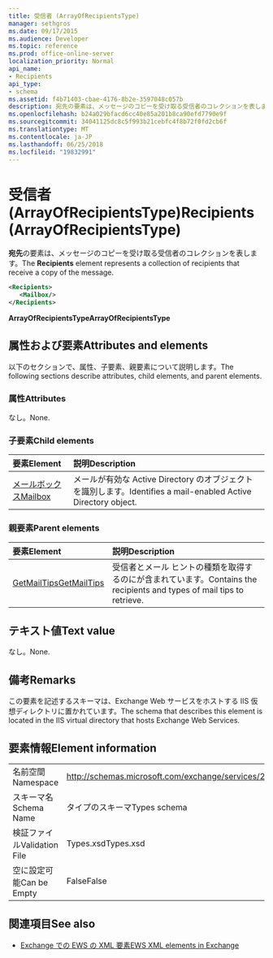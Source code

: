 ```yaml
---
title: 受信者 (ArrayOfRecipientsType)
manager: sethgros
ms.date: 09/17/2015
ms.audience: Developer
ms.topic: reference
ms.prod: office-online-server
localization_priority: Normal
api_name:
- Recipients
api_type:
- schema
ms.assetid: f4b71403-cbae-4176-8b2e-3597048c057b
description: 宛先の要素は、メッセージのコピーを受け取る受信者のコレクションを表します。
ms.openlocfilehash: b24a029bfacd6cc40e85a201b8ca90efd7790e9f
ms.sourcegitcommit: 34041125dc8c5f993b21cebfc4f8b72f0fd2cb6f
ms.translationtype: MT
ms.contentlocale: ja-JP
ms.lasthandoff: 06/25/2018
ms.locfileid: "19832991"
---
```

# <a name="recipients-arrayofrecipientstype"></a><span data-ttu-id="c514f-103">受信者 (ArrayOfRecipientsType)</span><span class="sxs-lookup"><span data-stu-id="c514f-103">Recipients (ArrayOfRecipientsType)</span></span>

<span data-ttu-id="c514f-104">**宛先**の要素は、メッセージのコピーを受け取る受信者のコレクションを表します。</span><span class="sxs-lookup"><span data-stu-id="c514f-104">The **Recipients** element represents a collection of recipients that receive a copy of the message.</span></span> 
  
```XML
<Recipients>
   <Mailbox/>
</Recipients>
```

 <span data-ttu-id="c514f-105">**ArrayOfRecipientsType**</span><span class="sxs-lookup"><span data-stu-id="c514f-105">**ArrayOfRecipientsType**</span></span>
## <a name="attributes-and-elements"></a><span data-ttu-id="c514f-106">属性および要素</span><span class="sxs-lookup"><span data-stu-id="c514f-106">Attributes and elements</span></span>

<span data-ttu-id="c514f-107">以下のセクションで、属性、子要素、親要素について説明します。</span><span class="sxs-lookup"><span data-stu-id="c514f-107">The following sections describe attributes, child elements, and parent elements.</span></span>
  
### <a name="attributes"></a><span data-ttu-id="c514f-108">属性</span><span class="sxs-lookup"><span data-stu-id="c514f-108">Attributes</span></span>

<span data-ttu-id="c514f-109">なし。</span><span class="sxs-lookup"><span data-stu-id="c514f-109">None.</span></span>
  
### <a name="child-elements"></a><span data-ttu-id="c514f-110">子要素</span><span class="sxs-lookup"><span data-stu-id="c514f-110">Child elements</span></span>

|<span data-ttu-id="c514f-111">**要素**</span><span class="sxs-lookup"><span data-stu-id="c514f-111">**Element**</span></span>|<span data-ttu-id="c514f-112">**説明**</span><span class="sxs-lookup"><span data-stu-id="c514f-112">**Description**</span></span>|
|:-----|:-----|
|[<span data-ttu-id="c514f-113">メールボックス</span><span class="sxs-lookup"><span data-stu-id="c514f-113">Mailbox</span></span>](mailbox.md) <br/> |<span data-ttu-id="c514f-114">メールが有効な Active Directory のオブジェクトを識別します。</span><span class="sxs-lookup"><span data-stu-id="c514f-114">Identifies a mail-enabled Active Directory object.</span></span>  <br/> |
   
### <a name="parent-elements"></a><span data-ttu-id="c514f-115">親要素</span><span class="sxs-lookup"><span data-stu-id="c514f-115">Parent elements</span></span>

|<span data-ttu-id="c514f-116">**要素**</span><span class="sxs-lookup"><span data-stu-id="c514f-116">**Element**</span></span>|<span data-ttu-id="c514f-117">**説明**</span><span class="sxs-lookup"><span data-stu-id="c514f-117">**Description**</span></span>|
|:-----|:-----|
|[<span data-ttu-id="c514f-118">GetMailTips</span><span class="sxs-lookup"><span data-stu-id="c514f-118">GetMailTips</span></span>](getmailtips.md) <br/> |<span data-ttu-id="c514f-119">受信者とメール ヒントの種類を取得するのにが含まれています。</span><span class="sxs-lookup"><span data-stu-id="c514f-119">Contains the recipients and types of mail tips to retrieve.</span></span>  <br/> |
   
## <a name="text-value"></a><span data-ttu-id="c514f-120">テキスト値</span><span class="sxs-lookup"><span data-stu-id="c514f-120">Text value</span></span>

<span data-ttu-id="c514f-121">なし。</span><span class="sxs-lookup"><span data-stu-id="c514f-121">None.</span></span>
  
## <a name="remarks"></a><span data-ttu-id="c514f-122">備考</span><span class="sxs-lookup"><span data-stu-id="c514f-122">Remarks</span></span>

<span data-ttu-id="c514f-123">この要素を記述するスキーマは、Exchange Web サービスをホストする IIS 仮想ディレクトリに置かれています。</span><span class="sxs-lookup"><span data-stu-id="c514f-123">The schema that describes this element is located in the IIS virtual directory that hosts Exchange Web Services.</span></span>
  
## <a name="element-information"></a><span data-ttu-id="c514f-124">要素情報</span><span class="sxs-lookup"><span data-stu-id="c514f-124">Element information</span></span>

|||
|:-----|:-----|
|<span data-ttu-id="c514f-125">名前空間</span><span class="sxs-lookup"><span data-stu-id="c514f-125">Namespace</span></span>  <br/> |http://schemas.microsoft.com/exchange/services/2006/types  <br/> |
|<span data-ttu-id="c514f-126">スキーマ名</span><span class="sxs-lookup"><span data-stu-id="c514f-126">Schema Name</span></span>  <br/> |<span data-ttu-id="c514f-127">タイプのスキーマ</span><span class="sxs-lookup"><span data-stu-id="c514f-127">Types schema</span></span>  <br/> |
|<span data-ttu-id="c514f-128">検証ファイル</span><span class="sxs-lookup"><span data-stu-id="c514f-128">Validation File</span></span>  <br/> |<span data-ttu-id="c514f-129">Types.xsd</span><span class="sxs-lookup"><span data-stu-id="c514f-129">Types.xsd</span></span>  <br/> |
|<span data-ttu-id="c514f-130">空に設定可能</span><span class="sxs-lookup"><span data-stu-id="c514f-130">Can be Empty</span></span>  <br/> |<span data-ttu-id="c514f-131">False</span><span class="sxs-lookup"><span data-stu-id="c514f-131">False</span></span>  <br/> |
   
## <a name="see-also"></a><span data-ttu-id="c514f-132">関連項目</span><span class="sxs-lookup"><span data-stu-id="c514f-132">See also</span></span>



- [<span data-ttu-id="c514f-133">Exchange での EWS の XML 要素</span><span class="sxs-lookup"><span data-stu-id="c514f-133">EWS XML elements in Exchange</span></span>](ews-xml-elements-in-exchange.md)

